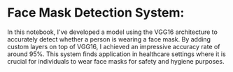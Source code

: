 # Face Mask Detection System:
In this notebook, I've developed a model using the VGG16 architecture to accurately detect whether a person is wearing a face mask. By adding custom layers on top of VGG16, I achieved an impressive accuracy rate of around 95%. This system finds application in healthcare settings where it is crucial for individuals to wear face masks for safety and hygiene purposes.
